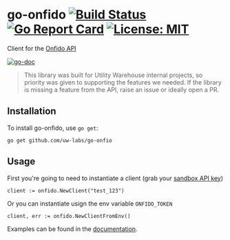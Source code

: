 # go-onfido [![Build Status](https://travis-ci.org/tumelohq/go-onfido.svg?branch=master)](https://travis-ci.org/tumelohq/go-onfido) [![Go Report Card](https://goreportcard.com/badge/github.com/tumelohq/go-onfido)](https://goreportcard.com/report/github.com/tumelohq/go-onfido) [![License: MIT](https://img.shields.io/badge/License-MIT-yellow.svg)](https://opensource.org/licenses/MIT)
                                                                                                                                                                                                                                                                                     


Client for the [Onfido API](https://documentation.onfido.com/)

[![go-doc](https://godoc.org/github.com/tumelohq/go-onfido?status.svg)](https://godoc.org/github.com/tumelohq/go-onfido)

> This library was built for Utility Warehouse internal projects, so priority was given to supporting the
features we needed. If the library is missing a feature from the API, raise an issue or ideally open a PR.

## Installation

To install go-onfido, use `go get`:

```
go get github.com/uw-labs/go-onfio
```

## Usage

First you're going to need to instantiate a client (grab your [sandbox API key](https://onfido.com/dashboard/v2/#/api/tokens))

```golang
client := onfido.NewClient("test_123")
```

Or you can instantiate usign the env variable `ONFIDO_TOKEN`

```golang
client, err := onfido.NewClientFromEnv()
```

Examples can be found in the [documentation](https://godoc.org/github.com/tumelohq/go-onfido).

